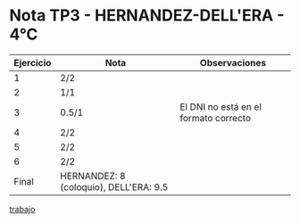 # Nota TP3 - HERNANDEZ-DELL'ERA - 4°C

| Ejercicio | Nota                                   | Observaciones                         |
| --------- | -------------------------------------- | ------------------------------------- |
| 1         | 2/2                                    |                                       |
| 2         | 1/1                                    |                                       |
| 3         | 0.5/1                                  | El DNI no está en el formato correcto |
| 4         | 2/2                                    |                                       |
| 5         | 2/2                                    |                                       |
| 6         | 2/2                                    |                                       |
| Final     | HERNANDEZ: 8 (coloquio), DELL'ERA: 9.5 |                                       |

[trabajo](https://drive.google.com/file/d/18auW4uQGO4G0dGSd5P02LCAxF__sir2E/view)
